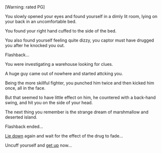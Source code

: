 [Warning: rated PG]

You slowly opened your eyes and found yourself in a dimly lit room, lying on your back in an uncomfortable bed.

You found your right hand cuffed to the side of the bed.

You also found yourself feeling quite dizzy, you captor must have drugged you after he knocked you out.

Flashback...

You were investigating a warehouse looking for clues.

A huge guy came out of nowhere and started attcking you.

Being the more skillful fighter, you punched him twice and then kicked him once, all in the face.

But that seemed to have little effect on him, he countered with a back-hand swing, and hit you on the side of your head.

The next thing you remember is the strange dream of marshmallow and deserted island.

Flashback ended...

[Lie down](wait/wait.md) again and wait for the effect of the drug to fade...

Uncuff yourself and [get up](getup/getup.md) now...
